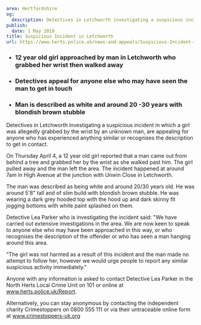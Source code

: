 ```yaml
area: Hertfordshire
og:
  description: Detectives in Letchworth investigating a suspicious incident in which a girl was allegedly grabbed by the wrist by an unknown man, are appealing for anyone who has experienced anything similar or recognises the description to get in contact.
publish:
  date: 1 May 2019
title: Suspicious Incident in Letchworth
url: https://www.herts.police.uk/news-and-appeals/Suspicious-Incident-in-Letchworth-0151G
```

* ### 12 year old girl approached by man in Letchworth who grabbed her wrist then walked away

 * ### Detectives appeal for anyone else who may have seen the man to get in touch

 * ### Man is described as white and around 20 -30 years with blondish brown stubble

Detectives in Letchworth investigating a suspicious incident in which a girl was allegedly grabbed by the wrist by an unknown man, are appealing for anyone who has experienced anything similar or recognises the description to get in contact.

On Thursday April 4, a 12 year old girl reported that a man came out from behind a tree and grabbed her by the wrist as she walked past him. The girl pulled away and the man left the area. The incident happened at around 7am in High Avenue at the junction with Unwin Close in Letchworth.

The man was described as being white and around 20/30 years old. He was around 5'8" tall and of slim build with blondish brown stubble. He was wearing a dark grey hooded top with the hood up and dark skinny fit jogging bottoms with white paint splashed on them.

Detective Lea Parker who is investigating the incident said: "We have carried out extensive investigations in the area. We are now keen to speak to anyone else who may have been approached in this way, or who recognises the description of the offender or who has seen a man hanging around this area.

"The girl was not harmed as a result of this incident and the man made no attempt to follow her, however we would urge people to report any similar suspicious activity immediately."

Anyone with any information is asked to contact Detective Lea Parker in the North Herts Local Crime Unit on 101 or online at www.herts.police.uk/Report.

Alternatively, you can stay anonymous by contacting the independent charity Crimestoppers on 0800 555 111 or via their untraceable online form at www.crimestoppers-uk.org
